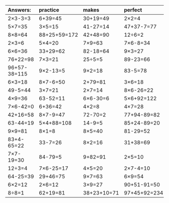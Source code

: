 | Answers: | practice | makes | perfect | ! |
| :--- | :--- | :--- | :--- | :--- |
| 2×3-3=3 | 6+39=45 | 30+19=49 | 2×2=4 | 2×9=18 | 
| 5×7=35 | 3×5=15 | 41-27=14 | 47+37-7=77 | 7×7=49 | 
| 8×8=64 | 88+25+59=172 | 42+48=90 | 12÷6=2 | 86-35=51 | 
| 2×3=6 | 5×4=20 | 7×9=63 | 7×6-8=34 | 3×4=12 | 
| 6×6=36 | 33+29=62 | 82-18=64 | 9×3=27 | 18÷2=9 | 
| 76+22=98 | 7×3=21 | 25÷5=5 | 89-23=66 | 58+63+84=205 | 
| 96+57-38=115 | 9×2-13=5 | 9×2=18 | 83-5=78 | 45÷5=9 | 
| 6×3=18 | 8×7-6=50 | 2+79=81 | 3×6=18 | 3+45=48 | 
| 49-5=44 | 3×7=21 | 2×7=14 | 8×6-26=22 | 10+93+68=171 | 
| 4×9=36 | 63-52=11 | 6×6-30=6 | 5×6+92=122 | 9+47=56 | 
| 7×6-42=0 | 6+36=42 | 4×2=8 | 4×7=28 | 32÷4=8 | 
| 42+16=58 | 8×7-9=47 | 72-70=2 | 77+94-89=82 | 24÷6=4 | 
| 63-44=19 | 5×4+88=108 | 14-9=5 | 85+24-89=20 | 4×9-20=16 | 
| 9×9=81 | 8×1=8 | 8×5=40 | 81-29=52 | 5×3+56=71 | 
| 83+4-65=22 | 33-7=26 | 8×2=16 | 31+38=69 | 6×5=30 | 
| 7×7-19=30 | 84-79=5 | 9+82=91 | 2×5=10 | 48÷8=6 | 
| 12÷3=4 | 7×6-25=17 | 4×5=20 | 2×7-4=10 | 73+11=84 | 
| 64-25=39 | 29+46=75 | 9×7=63 | 6×9=54 | 3×3=9 | 
| 6×2=12 | 2×6=12 | 3×9=27 | 90+51-91=50 | 7×4=28 | 
| 8÷8=1 | 62+19=81 | 38+23+10=71 | 97+45+92=234 | 60-26=34 | 
